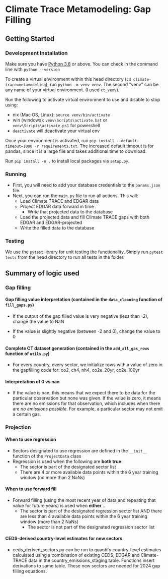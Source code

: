 # Climate Trace Metamodeling: Gap Filling

## Getting Started

### Development Installation
Make sure you have [Python 3.8](https://www.python.org/downloads/release/python-3811/) or above. You can check in the command line with `python --version`

To create a virtual environment within this head directory (`cd climate-trace=metamodeling`), run
`python -m venv venv`. The second "venv" can be any name of your virtual environment. (I used `ct_venv`).

Run the following to activate virtual environment to use and disable to stop using:
- nix (Mac OS, Linux): `source venv/bin/activate`
- win (windows): `venv\Scripts\activate.bat` or `venv\Scripts\activate.ps1` for powershell 
- `deactivate` will deactivate your virtual env

Once your environment is activated, run `pip install --default-timeout=1000 -r requirements.txt`. The increased default timeout is for pandas, since it is a large file and takes additional time to download.

Run `pip install -e .` to install local packages via `setup.py`.

### Running
- First, you will need to add your database credentials to the `params.json` file.
- Next, you can run the `main.py` file to run all actions. This will:
  - Load Climate TRACE and EDGAR data
  - Project EDGAR data forward in time
     - Write that projected data to the database
  - Load the projected data and fill Climate TRACE gaps with both EDGAR and EDGAR-projected
  - Write the filled data to the database


### Testing
We use the `pytest` library for unit testing the functionality. Simply run `pytest tests` from the head directory to run all tests in the folder.

## Summary of logic used

### Gap filling
#### Gap filling value interpretation (contained in the `data_cleaning` function of `fill_gaps.py`)

- If the output of the gap filled value is very negative (less than -2), change the value to NaN

- If the value is slightly negative (between -2 and 0), change the value to 0


#### Complete CT dataset generation (contained in the `add_all_gas_rows` function of `utils.py`)

- For every country, every sector, we initialize rows with a value of zero in the gapfilling code for: co2, ch4, nh4, co2e_20yr, co2e_100yr

#### Interpretation of 0 vs nan
- If the value is nan, this means that we expect there to be data for the particular observation but none was given. If the value is zero, it means there are no emissions for that observation, which includes when there are *no emissions possible*. For example, a particular sector may not emit a certain gas.

### Projection

#### When to use regression
- Sectors designated to use regression are defined in the `__init__` function of the `ProjectData` class
- Regression is used when the following are **both true**:
   - The sector is part of the designated sector list
   - There are 4 or more available data points within the 6 year training window (no more than 2 NaNs)
  
 #### When to use forward fill
- Forward filling (using the most recent year of data and repeating that value for future years) is used when **either** ..
   - The sector is part of the designated regression sector list AND there are less than 4 available data points within the 6 year training window (more than 2 NaNs)
      - The sector is not part of the designated regression sector list


 #### CEDS-derived country-level estimates for new sectors
- ceds_derived_sectors.py can be run to quantify country-level estimates calculated using a combination of existing CEDS, EDGAR and Climate-TRACE data in the country_emissions_staging table. Functions insert derivations to same table. These new sectors are needed for 2024 gap filling equations.